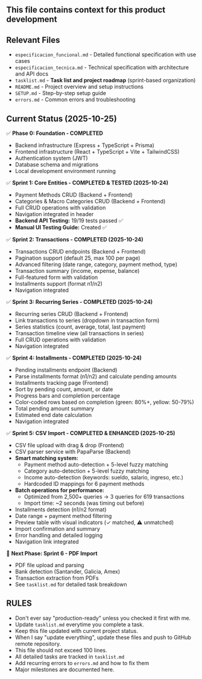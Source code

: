 ## This file contains context for this product development

## Relevant Files
- `especificacion_funcional.md` - Detailed functional specification with use cases
- `especificacion_tecnica.md` - Technical specification with architecture and API docs
- `tasklist.md` - **Task list and project roadmap** (sprint-based organization)
- `README.md` - Project overview and setup instructions
- `SETUP.md` - Step-by-step setup guide
- `errors.md` - Common errors and troubleshooting

## Current Status (2025-10-25)
✅ **Phase 0: Foundation - COMPLETED**
- Backend infrastructure (Express + TypeScript + Prisma)
- Frontend infrastructure (React + TypeScript + Vite + TailwindCSS)
- Authentication system (JWT)
- Database schema and migrations
- Local development environment running

✅ **Sprint 1: Core Entities - COMPLETED & TESTED (2025-10-24)**
- Payment Methods CRUD (Backend + Frontend)
- Categories & Macro Categories CRUD (Backend + Frontend)
- Full CRUD operations with validation
- Navigation integrated in header
- **Backend API Testing:** 19/19 tests passed ✅
- **Manual UI Testing Guide:** Created ✅

✅ **Sprint 2: Transactions - COMPLETED (2025-10-24)**
- Transactions CRUD endpoints (Backend + Frontend)
- Pagination support (default 25, max 100 per page)
- Advanced filtering (date range, category, payment method, type)
- Transaction summary (income, expense, balance)
- Full-featured form with validation
- Installments support (format n1/n2)
- Navigation integrated

✅ **Sprint 3: Recurring Series - COMPLETED (2025-10-24)**
- Recurring series CRUD (Backend + Frontend)
- Link transactions to series (dropdown in transaction form)
- Series statistics (count, average, total, last payment)
- Transaction timeline view (all transactions in series)
- Full CRUD operations with validation
- Navigation integrated

✅ **Sprint 4: Installments - COMPLETED (2025-10-24)**
- Pending installments endpoint (Backend)
- Parse installments format (n1/n2) and calculate pending amounts
- Installments tracking page (Frontend)
- Sort by pending count, amount, or date
- Progress bars and completion percentage
- Color-coded rows based on completion (green: 80%+, yellow: 50-79%)
- Total pending amount summary
- Estimated end date calculation
- Navigation integrated

✅ **Sprint 5: CSV Import - COMPLETED & ENHANCED (2025-10-25)**
- CSV file upload with drag & drop (Frontend)
- CSV parser service with PapaParse (Backend)
- **Smart matching system:**
  - Payment method auto-detection + 5-level fuzzy matching
  - Category auto-detection + 5-level fuzzy matching
  - Income auto-detection (keywords: sueldo, salario, ingreso, etc.)
  - Hardcoded ID mappings for 6 payment methods
- **Batch operations for performance:**
  - Optimized from 2,500+ queries → 3 queries for 619 transactions
  - Import time: ~2 seconds (was timing out before)
- Installments detection (n1/n2 format)
- Date range + payment method filtering
- Preview table with visual indicators (✓ matched, ⚠ unmatched)
- Import confirmation and summary
- Error handling and detailed logging
- Navigation link integrated

🚧 **Next Phase: Sprint 6 - PDF Import**
- PDF file upload and parsing
- Bank detection (Santander, Galicia, Amex)
- Transaction extraction from PDFs
- See `tasklist.md` for detailed task breakdown

## RULES
- Don't ever say "production-ready" unless you checked it first with me.
- Update `tasklist.md` everytime you complete a task.
- Keep this file updated with current project status.
- When I say "update everything", update these files and push to GitHub remote repository.
- This file should not exceed 100 lines.
- All detailed tasks are tracked in `tasklist.md`
- Add recurring errors to `errors.md` and how to fix them
- Major milestones are documented here.